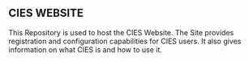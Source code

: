 ## CIES WEBSITE ##

This Repository is used to host the CIES Website.
The Site provides registration and configuration capabilities for CIES users.
It also gives information on what CIES is and how to use it.